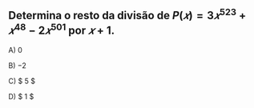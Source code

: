 ## Determina o resto da divisão de $P(𝑥) = 3𝑥^{523} + 𝑥^{48} - 2𝑥^{501}$ por $𝑥 + 1$.


A) $0$

B) $-2$ 

C) $  5 $ 

D) $  1 $

